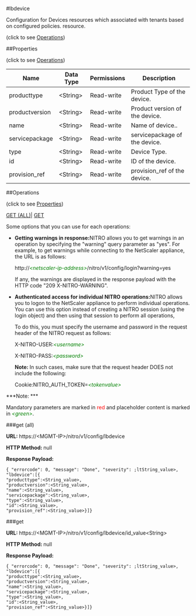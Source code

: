 #lbdevice



Configuration for Devices resources which associated with tenants based on configured policies. resource.

<span>(click to see [Operations](#operations))</span>



##Properties 

<span>(click to see [Operations](#operations))</span>





<table><thead><tr><th>Name</th><th>Data Type</th><th>Permissions</th><th>Description</th></tr></thead><tbody><tr><td>producttype</td><td>&lt;String></td><td>Read-write</td><td>Product Type of the device.</td></tr><tr><td>productversion</td><td>&lt;String></td><td>Read-write</td><td>Product version of the device.</td></tr><tr><td>name</td><td>&lt;String></td><td>Read-write</td><td>Name of device..</td></tr><tr><td>servicepackage</td><td>&lt;String></td><td>Read-write</td><td>servicepackage of the device.</td></tr><tr><td>type</td><td>&lt;String></td><td>Read-write</td><td>Device Type.</td></tr><tr><td>id</td><td>&lt;String></td><td>Read-write</td><td>ID of the device.</td></tr><tr><td>provision_ref</td><td>&lt;String></td><td>Read-write</td><td>provision_ref of the device.</td></tr></tbody></table>

##Operations 

<span>(click to see [Properties](#properties))</span>





[GET (ALL)](#get-all)| [GET](#get)





Some options that you can use for each operations:

<ul><li><p><b>Getting warnings in response:</b>NITRO allows you to get warnings in an operation by specifying the "warning" query parameter as "yes". For example, to get warnings while connecting to the NetScaler appliance, the URL is as follows:</p><p>http://<span style="color:green;font-style:italic;">&lt;netscaler-ip-address&gt;</span>/nitro/v1/config/login?warning=yes</p><p>If any, the warnings are displayed in the response payload with the HTTP code "209 X-NITRO-WARNING".</p></li><li><p><b>Authenticated access for individual NITRO operations:</b>NITRO allows you to logon to the NetScaler appliance to perform individual operations. You can use this option instead of creating a NITRO session (using the login object) and then using that session to perform all operations,</p><p>To do this, you must specify the username and password in the request header of the NITRO request as follows:</p><p>X-NITRO-USER:<span style="color:green;font-style:italic;">&lt;username&gt;</span></p><p>X-NITRO-PASS:<span style="color:green;font-style:italic;">&lt;password&gt;</span></p><p><b>Note: </b>In such cases, make sure that the request header DOES not include the following:</p><p>Cookie:NITRO_AUTH_TOKEN=<span style="color:green;font-style:italic;">&lt;tokenvalue&gt;</span></p></li></ul>







***Note: *** 

Mandatory parameters are marked in <span style="color:#FF0000;">red</span> and placeholder content is marked in <span style="color:green;font-style:italic">&lt;green&gt;</span>.



###get (all)







<b>URL: </b>https://&lt;MGMT-IP&gt;/nitro/v1/config/lbdevice

<b>HTTP Method: </b>null

<b>Response Payload: </b>
```
{ "errorcode": 0, "message": "Done", "severity": ;ltString_value>, "lbdevice":[{
"producttype":<String_value>,
"productversion":<String_value>,
"name":<String_value>,
"servicepackage":<String_value>,
"type":<String_value>,
"id":<String_value>,
"provision_ref":<String_value>}]}
```







###get







<b>URL: </b>https://&lt;MGMT-IP&gt;/nitro/v1/config/lbdevice/id_value&lt;String&gt;

<b>HTTP Method: </b>null

<b>Response Payload: </b>
```
{ "errorcode": 0, "message": "Done", "severity": ;ltString_value>, "lbdevice":[{
"producttype":<String_value>,
"productversion":<String_value>,
"name":<String_value>,
"servicepackage":<String_value>,
"type":<String_value>,
"id":<String_value>,
"provision_ref":<String_value>}]}
```







